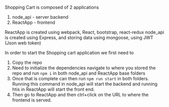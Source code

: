 Shopping Cart is composed of 2 applications
1. node_api - server backend
2. ReactApp - frontend

ReactApp is created using webpack, React, bootstrap, react-redux
node_api is created using Express, and storing data using mongoose, using JWT (Json web token)

In order to start the Shopping cart application we first need to
1. Copy the repo
2. Need to initialize the dependencies navigate to where you stored the repo and run `npm i` in both node_api and ReactApp base folders
3. Once that is complete can then run `npm run start` in both folders. Running this command in node_api will start the backend and running htis in ReactApp will start the front end.
4. Then go to ReactApp and then ctrl+click on the URL to where the frontend is served.